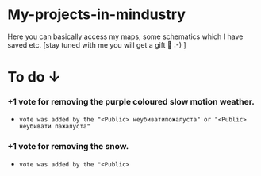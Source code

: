 # My-projects-in-mindustry
Here you can basically access my maps, some schematics which I have saved etc. [stay tuned with me you will get a gift 🎁 :-) ]

# To do ↓
 ### +1 vote for removing the purple coloured slow motion weather. 
  - `vote was added by the "<Public> неубиватипoжалуста" or "<Public> неубивати пaжалуста"`
 ### +1 vote for removing the snow.
  - `vote was added by the "<Public> `
